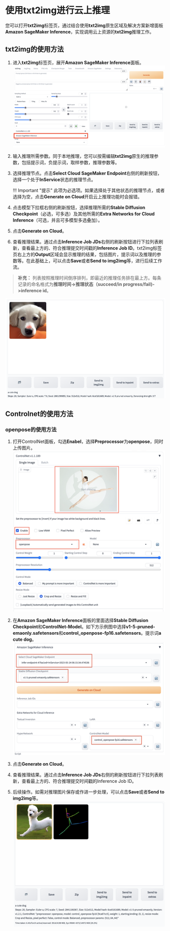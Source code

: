 # 使用txt2img进行云上推理

您可以打开**txt2img**标签页，通过结合使用**txt2img**原生区域及解决方案新增面板**Amazon SageMaker Inference**，实现调用云上资源的**txt2img**推理工作。 


## txt2img的使用方法

1. 进入**txt2img**标签页，展开**Amazon SageMaker Inference**面板。
![Sagemaker Inference面板](../images/txt2img-sagemaker-inference.png)
2. 输入推理所需参数。同于本地推理，您可以按需编辑**txt2img**原生的推理参数，包括提示词，负提示词，取样参数，推理参数等。
3. 选择推理节点。点击**Select Cloud SageMaker Endpoint**右侧的刷新按钮，选择一个处于**InService**状态的推理节点。

    !!! Important "提示" 
        此项为必选项。如果选择处于其他状态的推理节点，或者选择为空，点击**Generate on Cloud**开启云上推理功能时会报错。

4. 点击模型下拉框右侧的刷新按钮，选择推理所需的**Stable Diffusion Checkpoint**（必选，可多选）及其他所需的**Extra Networks for Cloud Inference**（可选，并且可多模型多选叠加）。
5. 点击**Generate on Cloud**。
6. 查看推理结果。通过点击**Inference Job JDs**右侧的刷新按钮进行下拉列表刷新，查看最上方的、符合推理提交时间戳的**Inference Job ID**。txt2img标签页右上方的**Output**区域会显示推理的结果，包括图片，提示词以及推理的参数等。在此基础上，可以点击**Save**或者**Send to img2img**等，进行后续工作流。
> **补充：** 列表按照推理时间倒序排列，即最近的推理任务排在最上方。每条记录的命名格式为**推理时间->推理状态（succeed/in progress/fail)->inference id**。

![generate results](../images/generate-results.png)



## Controlnet的使用方法

### openpose的使用方法
1. 打开ControlNet面板，勾选**Enabel**，选择**Preprocessor**为**openpose**，同时上传图片。
 ![Controlnet-openpose-prepare](../images/controlnet-openpose-prepare.png)
    
2. 在**Amazon SageMaker Inference**面板的里面选择**Stable Diffusion Checkpoint**和**ControlNet-Model**。如下方示例图中选择**v1-5-pruned-emaonly.safetensors**和**control_openpose-fp16.safetensors**。提示词**a cute dog**。
![Choose-controlnet-model](../images/choose-controlnet-model.png)
3. 点击**Generate on Cloud**。

4. 查看推理结果。通过点击**Inference Job JDs**右侧的刷新按钮进行下拉列表刷新，查看最上方的、符合推理提交时间戳的Inference Job ID。

5. 后续操作。如需对推理图片保存或作进一步处理，可以点击**Save**或者**Send to img2img**等。
![generate results controlnet](../images/cute-dog-controlnet.png)